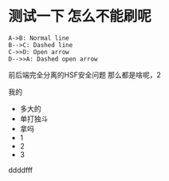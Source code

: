 # 测试一下 怎么不能刷呢
```sequence
A->B: Normal line
B-->C: Dashed line
C->>D: Open arrow
D-->>A: Dashed open arrow
```
前后端完全分离的HSF安全问题 那么都是啥呢，2

我的

- 多大的
- 单打独斗
- 拿吗
- 1
- 2
- 3


ddddfff
